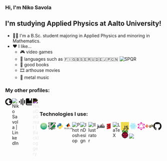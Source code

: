 ### Hi, I'm **Niko Savola**

## I'm studying **Applied Physics** at **Aalto University**!
- 👨‍🎓 I'm a B.Sc. student majoring in Applied Physics and minoring in Mathematics.
- ❤ I like…
    - 🎮 video games
    - 💬 languages such as 🇫🇮🇬🇧🇸🇪🇷🇺🇩🇪🇯🇵🇨🇳 <img alt="SPQR" width="20px" src="https://upload.wikimedia.org/wikipedia/commons/9/98/Roman_SPQR_banner.svg" />
    - 📔 good books
    - 🎞 arthouse movies
    - 🤘 metal music

### My other profiles:

[<img align="left" alt="nikosavola.fi" width="22px" src="https://raw.githubusercontent.com/iconic/open-iconic/master/svg/globe.svg" />][website]
[<img align="left" alt="Niko Savola | LinkedIn" width="22px" src="https://cdn.jsdelivr.net/npm/simple-icons@v3/icons/linkedin.svg" />][linkedin]
[<img align="left" alt="Niko Savola | last.fm" width="22px" src="https://raw.githubusercontent.com/iconic/open-iconic/master/svg/audio-spectrum.svg" />][lastfm]
[<img align="left" alt="Niko Savola | Goodreads" width="22px" src="https://raw.githubusercontent.com/iconic/open-iconic/master/svg/book.svg" />][goodreads]
[<img align="left" alt="NikoDaGreat | Backloggery" width="22px" src="http://entypo.com/images/game-controller.svg" style="filter: invert(100%);"/>][backloggery]

<br />


### Technologies I use:

<img align="left" alt="Atom" width="26px" src="https://raw.githubusercontent.com/github/explore/80688e429a7d4ef2fca1e82350fe8e3517d3494d/topics/atom/atom.png" />
<img align="left" alt="Vim" width="26px" src="https://raw.githubusercontent.com/github/explore/80688e429a7d4ef2fca1e82350fe8e3517d3494d/topics/vim/vim.png" />
<img align="left" alt="Python" width="26px" src="https://raw.githubusercontent.com/github/explore/80688e429a7d4ef2fca1e82350fe8e3517d3494d/topics/python/python.png" />
<img align="left" alt="Matlab" width="26px" src="https://raw.githubusercontent.com/github/explore/80688e429a7d4ef2fca1e82350fe8e3517d3494d/topics/matlab/matlab.png" />
<img align="left" alt="Photoshop" width="26px" src="https://www.adobe.com/content/dam/shared/images/product-icons/svg/photoshop.svg" />
<img align="left" alt="InDesign" width="26px" src="https://www.adobe.com/content/dam/shared/images/product-icons/svg/indesign.svg" />
<img align="left" alt="Illustrator" width="26px" src="https://www.adobe.com/content/dam/shared/images/product-icons/svg/illustrator.svg" />
<img align="left" alt="Julia" width="26px" src="https://raw.githubusercontent.com/github/explore/80688e429a7d4ef2fca1e82350fe8e3517d3494d/topics/julia/julia.png" />
<img align="left" alt="Scala" width="26px" src="https://raw.githubusercontent.com/github/explore/80688e429a7d4ef2fca1e82350fe8e3517d3494d/topics/scala/scala.png" />
<img align="left" alt="LaTeX" width="26px" src="https://images.ctfassets.net/nrgyaltdicpt/h9dpHuVys19B1sOAWvbP6/5f8d4c6d051f63e4ba450befd56f9189/ologo_square_colour_light_bg.svg" />
<img align="left" alt="JavaScript" width="26px" src="https://raw.githubusercontent.com/github/explore/80688e429a7d4ef2fca1e82350fe8e3517d3494d/topics/javascript/javascript.png" />
<img align="left" alt="React" width="26px" src="https://raw.githubusercontent.com/github/explore/80688e429a7d4ef2fca1e82350fe8e3517d3494d/topics/react/react.png" />
<img align="left" alt="GraphQL" width="26px" src="https://raw.githubusercontent.com/github/explore/80688e429a7d4ef2fca1e82350fe8e3517d3494d/topics/graphql/graphql.png" />
<img align="left" alt="Git" width="26px" src="https://raw.githubusercontent.com/github/explore/80688e429a7d4ef2fca1e82350fe8e3517d3494d/topics/git/git.png" />
<img align="left" alt="GitHub" width="26px" src="https://raw.githubusercontent.com/github/explore/78df643247d429f6cc873026c0622819ad797942/topics/github/github.png" />
<img align="left" alt="Raspberry Pi" width="26px" src="https://raw.githubusercontent.com/github/explore/80688e429a7d4ef2fca1e82350fe8e3517d3494d/topics/raspberry-pi/raspberry-pi.png" />

<br />
<br />


<img align="center" src="https://github-readme-stats.vercel.app/api/top-langs/?username=nikosavola&layout=compact&langs_count=10&exclude_repo=friction-simulation" />


<!--img align="left" alt="Niko Savola's Github Stats" src="https://github-readme-stats.codestackr.vercel.app/api?username=nikosavola&show_icons=true&hide_border=true" /-->

[website]: https://nikosavola.fi
[instagram]: https://instagram.com/savvyniko
[linkedin]: https://linkedin.com/in/nikosavola
[lastfm]: https://www.last.fm/user/NikoSukunimi
[goodreads]: https://www.goodreads.com/user/show/17166885-niko
[backloggery]: https://www.backloggery.com/NikoDaGreat
